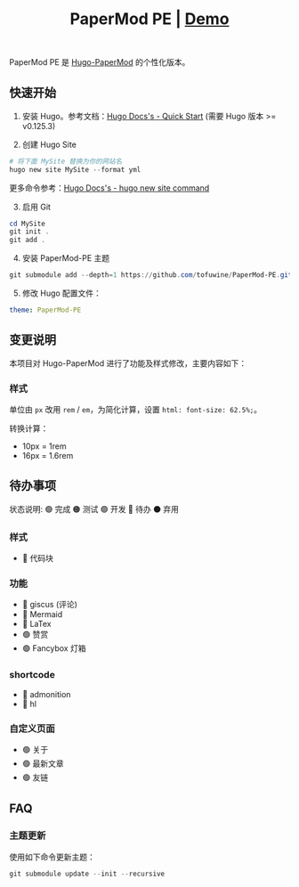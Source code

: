 <h1 align=center>PaperMod PE | <a href="https://tofuwine.github.io/" rel="nofollow">Demo</a></h1>

<br>

PaperMod PE 是 [Hugo-PaperMod](https://github.com/adityatelange/hugo-PaperMod) 的个性化版本。

## 快速开始

1. 安装 Hugo。参考文档：[Hugo Docs's - Quick Start](https://gohugo.io/getting-started/quick-start/)
   (需要 Hugo 版本 >= v0.125.3)

2. 创建 Hugo Site

```powershell
# 将下面 MySite 替换为你的网站名
hugo new site MySite --format yml
```

更多命令参考：[Hugo Docs's - hugo new site command](https://gohugo.io/commands/hugo_new_site/#synopsis)

3. 启用 Git

```powershell
cd MySite
git init .
git add .
```

4. 安装 PaperMod-PE 主题

```powershell
git submodule add --depth=1 https://github.com/tofuwine/PaperMod-PE.git themes/PaperMod-PE
```

5. 修改 Hugo 配置文件：

```yaml
theme: PaperMod-PE
```

## 变更说明

本项目对 Hugo-PaperMod 进行了功能及样式修改，主要内容如下：

### 样式

单位由 `px` 改用 `rem` / `em`，为简化计算，设置 `html: font-size: 62.5%;`。

转换计算：

- 10px = 1rem
- 16px = 1.6rem


## 待办事项

状态说明:
🟢 完成
🟠 测试
🟣 开发
🔵 待办
⚫ 弃用

### 样式

- 🔵 代码块

### 功能

- 🔵 giscus (评论)
- 🔵 Mermaid
- 🔵 LaTex
- 🟢 赞赏
- 🟢 Fancybox 灯箱

### shortcode

- 🔵 admonition
- 🔵 hl

### 自定义页面

- 🟢 关于
- 🟢 最新文章
- 🟢 友链

## FAQ

### 主题更新

使用如下命令更新主题：

```powershell
git submodule update --init --recursive
```


